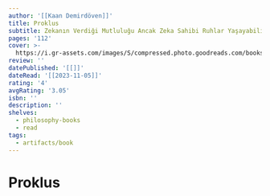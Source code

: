 ```yaml
---
author: '[[Kaan Demirdöven]]'
title: Proklus
subtitle: Zekanın Verdiği Mutluluğu Ancak Zeka Sahibi Ruhlar Yaşayabilir
pages: '112'
cover: >-
  https://i.gr-assets.com/images/S/compressed.photo.goodreads.com/books/1614004078l/57168969._SY475_.jpg
review: ''
datePublished: '[[]]'
dateRead: '[[2023-11-05]]'
rating: '4'
avgRating: '3.05'
isbn: ''
description: ''
shelves:
  - philosophy-books
  - read
tags:
  - artifacts/book
---
```

#  Proklus
